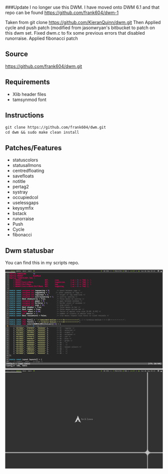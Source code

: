 ###Update
I no longer use this DWM.  I have moved onto DWM 6.1 and that repo can be found
https://github.com/frank604/dwm-1


Taken from git clone https://github.com/KieranQuinn/dwm.git
Then Applied cycle and push patch (modified from jasonwryan's bitbucket to patch on this dwm set.
Fixed dwm.c to fix some previous errors that disabled runorraise.
Applied fibonacci patch

Source
-----------
https://github.com/frank604/dwm.git

Requirements
------------
* Xlib header files
* tamsynmod font

Instructions
------------

    git clone https://github.com/frank604/dwm.git
    cd dwm && sudo make clean install
    
    
Patches/Features
----------------
* statuscolors
* statusallmons
* centredfloating
* savefloats
* notitle
* pertag2
* systray
* occupiedcol
* uselessgaps
* keysymfix
* bstack
* runorraise
* Push
* Cycle
* fibonacci

Dwm statusbar
----------------
You can find this in my scripts repo.


![Screenshot](screenshot3.png "vim monacle")
![Screenshot](screenshot2.png "clean")

